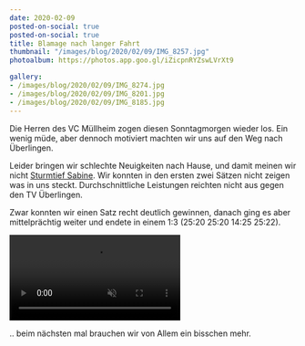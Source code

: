 ```yaml
---
date: 2020-02-09
posted-on-social: true
posted-on-social: true
title: Blamage nach langer Fahrt
thumbnail: "/images/blog/2020/02/09/IMG_8257.jpg"
photoalbum: https://photos.app.goo.gl/iZicpnRYZswLVrXt9

gallery:
- /images/blog/2020/02/09/IMG_8274.jpg
- /images/blog/2020/02/09/IMG_8201.jpg
- /images/blog/2020/02/09/IMG_8185.jpg
---
```

Die Herren des VC Müllheim zogen diesen Sonntagmorgen wieder los. Ein wenig müde, aber dennoch motiviert machten wir uns auf den Weg nach Überlingen.

Leider bringen wir schlechte Neuigkeiten nach Hause, und damit meinen wir nicht [Sturmtief Sabine](https://www.badische-zeitung.de/hoechste-unwetterwarnstufe-fuer-teile-des-schwarzwaldes).<!--more--> Wir konnten in den ersten zwei Sätzen nicht zeigen was in uns steckt. Durchschnittliche Leistungen reichten nicht aus gegen den TV Überlingen.

Zwar konnten wir einen Satz recht deutlich gewinnen, danach ging es aber mittelprächtig weiter und endete in einem 1:3 (25:20 25:20 14:25 25:22).


<video muted autoplay loop><source src="/images/blog/2020/02/09/MVI_8271.MP4" type="video/mp4"></video>


.. beim nächsten mal brauchen wir von Allem ein bisschen mehr.
